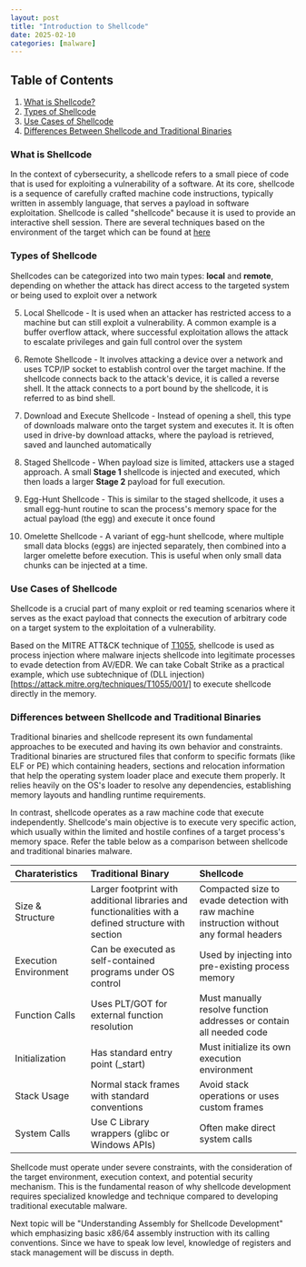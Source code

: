 ```yaml
---
layout: post
title: "Introduction to Shellcode"
date: 2025-02-10
categories: [malware]
---
```


## Table of Contents
1. [What is Shellcode?](#what-is-shellcode)  
2. [Types of Shellcode](#types-of-shellcode)  
3. [Use Cases of Shellcode](#use-cases-of-shellcode)  
4. [Differences Between Shellcode and Traditional Binaries](#differences-between-shellcode-and-traditional-binaries)  

### What is Shellcode
In the context of cybersecurity, a shellcode refers to a small piece of code that is used for exploiting a vulnerability of a software. At its core, shellcode is a sequence of carefully crafted machine code instructions, typically written in assembly language, that serves a payload in software exploitation. Shellcode is called "shellcode" because it is used to provide an interactive shell session. There are several techniques based on the environment of the target which can be found at [here](http://shell-storm.org/shellcode/index.html) 

### Types of Shellcode
Shellcodes can be categorized into two main types: **local** and **remote**, depending on whether the attack has direct access to the targeted system or being used to exploit over a network 

5. Local Shellcode - It is used when an attacker has restricted access to a machine but can still exploit a vulnerability. A common example is a buffer overflow attack, where successful exploitation allows the attack to escalate privileges and gain full control over the system

6. Remote Shellcode - It involves attacking a device over a network and uses TCP/IP socket to establish control over the target machine. If the shellcode connects back to the attack's device, it is called a reverse shell. It the attack connects to a port bound by the shellcode, it is referred to as bind shell. 

7. Download and Execute Shellcode - Instead of opening a shell, this type of downloads malware onto the target system and executes it. It is often used in drive-by download attacks, where the payload is retrieved, saved and launched automatically

8. Staged Shellcode - When payload size is limited, attackers use a staged approach. A small **Stage 1** shellcode is injected and executed, which then loads a larger **Stage 2** payload for full execution.

9. Egg-Hunt Shellcode - This is similar to the staged shellcode, it uses a small egg-hunt routine to scan the process's memory space for the actual payload (the egg) and execute it once found

10. Omelette Shellcode - A variant of egg-hunt shellcode, where multiple small data blocks (eggs) are injected separately, then combined into a larger omelette before execution. This is useful when only small data chunks can be injected at a time.

### Use Cases of Shellcode 
Shellcode is a crucial part of many exploit or red teaming scenarios where it serves as the exact payload that connects the execution of arbitrary code on a target system to the exploitation of a vulnerability. 

Based on the MITRE ATT&CK technique of [T1055](https://attack.mitre.org/techniques/T1055/), shellcode is used as process injection where malware injects shellcode into legitimate processes to evade detection from AV/EDR. We can take Cobalt Strike as a practical example, which use subtechnique of (DLL injection)[https://attack.mitre.org/techniques/T1055/001/] to execute shellcode directly in the memory. 

### Differences between Shellcode and Traditional Binaries
Traditional binaries and shellcode represent its own fundamental approaches to be executed and having its own behavior and constraints. Traditional binaries are structured files that conform to specific formats (like ELF or PE) which containing headers, sections and relocation information that help the operating system loader place and execute them properly. It relies heavily on the OS's loader to resolve any dependencies, establishing memory layouts and handling runtime requirements. 

In contrast, shellcode operates as a raw machine code that execute independently. Shellcode's main objective is to execute very specific action, which usually within the limited and hostile confines of a target process's memory space. Refer the table below as a comparison between shellcode and traditional binaries malware.

| Charateristics        | Traditional Binary                                                                                   | Shellcode                                                                                 |
|:--------------------- |:---------------------------------------------------------------------------------------------------- |:----------------------------------------------------------------------------------------- |
| Size & Structure      | Larger footprint with additional libraries and functionalities with a defined structure with section | Compacted size to evade detection with raw machine instruction without any formal headers |
| Execution Environment | Can be executed as self-contained programs under OS control                                          | Used by injecting into pre-existing process memory                                        |
| Function Calls        | Uses PLT/GOT for external function resolution                                                        | Must manually resolve function addresses or contain all needed code                       |
| Initialization        | Has standard entry point (\_start)                                                                   | Must initialize its own execution environment                                             |
| Stack Usage           | Normal stack frames with standard conventions                                                        | Avoid stack operations or uses custom frames                                              |
| System Calls          | Use C Library wrappers (glibc or Windows APIs)                                                       | Often make direct system calls                                                            |
Shellcode must operate under severe constraints, with the consideration of the target environment, execution context, and potential security mechanism. This is the fundamental reason of why shellcode development requires specialized knowledge and technique compared to developing traditional executable malware.

Next topic will be "Understanding Assembly for Shellcode Development" which emphasizing basic x86/64 assembly instruction with its calling conventions. Since we have to speak low level, knowledge of registers and stack management will be discuss in depth. 

